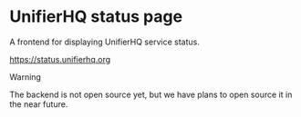 # UnifierHQ status page
A frontend for displaying UnifierHQ service status.

https://status.unifierhq.org

> [!WARNING]
> The backend is not open source yet, but we have plans to open source it in the near future.

